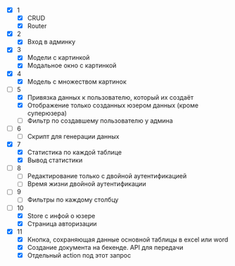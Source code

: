 - [x] 1
	- [x] CRUD
	- [x] Router
- [x] 2
	- [x] Вход в админку
- [x] 3
	- [x] Модели с картинкой
	- [x] Модальное окно с картинкой
- [x] 4
	- [x] Модель с множеством картинок
- [ ] 5
	- [x] Привязка данных к пользователю, который их создаёт
	- [x] Отображение только созданных юзером данных (кроме суперюзера)
	- [ ] Фильтр по создавшему пользователю у админа
- [ ] 6
	- [ ] Скрипт для генерации данных
- [x] 7
	- [x] Статистика по каждой таблице
	- [x] Вывод статистики
- [ ] 8
	- [ ] Редактирование только с двойной аутентификацией
	- [ ] Время жизни двойной аутентификации
- [ ] 9
	- [ ] Фильтры по каждому столбцу
- [ ] 10
	- [x] Store с инфой о юзере
	- [x] Страница авторизации
- [x] 11
	- [x] Кнопка, сохраняющая данные основной таблицы в excel или word
	- [x] Создание документа на бекенде. API для передачи
	- [x] Отдельный action под этот запрос